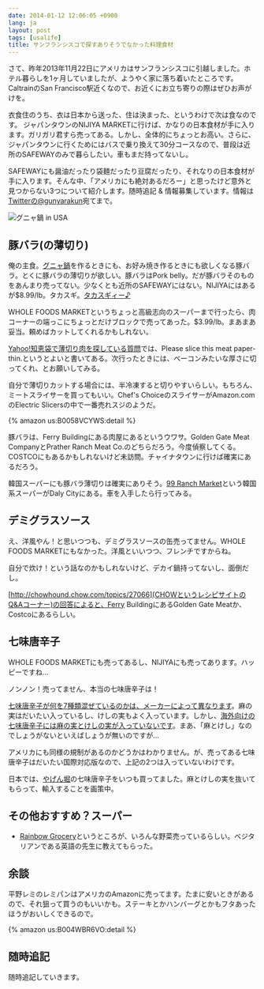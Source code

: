 ```yaml
---
date: 2014-01-12 12:06:05 +0900
lang: ja
layout: post
tags: [usalife]
title: サンフランシスコで探すありそうでなかった料理食材
---
```

さて、昨年2013年11月22日にアメリカはサンフランシスコに引越しました。ホテル暮らしを1ヶ月していましたが、ようやく家に落ち着いたところです。CaltrainのSan Francisco駅近くなので、お近くにお立ち寄りの際はぜひお声がけを。

衣食住のうち、衣は日本から送った、住は決まった、というわけで次は食なのです。
ジャパンタウンのNIJIYA MARKETに行けば、かなりの日本食材が手に入ります。ガリガリ君すら売ってある。しかし、全体的にちょっとお高い。さらに、ジャパンタウンに行くためにはバスで乗り換えて30分コースなので、普段は近所のSAFEWAYのみで暮らしたい。車もまだ持ってないし。

SAFEWAYにも醤油だったり袋麺だったり豆腐だったり、それなりの日本食材が手に入ります。そんな中、「アメリカにも絶対あるだろー」と思ったけど意外と見つからない3つについて紹介します。随時追記 & 情報募集しています。情報は[Twitterの@gunyarakun](https://twitter.com/gunyarakun/)宛てまで。

![グニャ鍋 in USA](http://farm3.staticflickr.com/2819/11897616696_fb0226d909_z.jpg)

## 豚バラ(の薄切り)

俺の主食。[グニャ鍋](http://blog.wktk.co.jp/archives/253)を作るときにも、お好み焼き作るときにも欲しくなる豚バラ。とくに豚バラの薄切りが欲しい。豚バラはPork belly。だが豚バラそのものをあんまり売ってない。少なくとも近所のSAFEWAYにはない。NIJIYAにはあるが$8.99/lb。タカスギ。[タカスギィー♪](http://www.youtube.com/watch?v=06HV-nUpNJk)

WHOLE FOODS MARKETというちょっと高級志向のスーパーまで行ったら、肉コーナーの端っこにちょっとだけブロックで売ってあった。$3.99/lb。まあまあ妥当。頼めばカットしてくれるかもしれない。

[Yahoo!知恵袋で薄切り肉を探している質問](http://detail.chiebukuro.yahoo.co.jp/qa/question_detail/q1233700022)では、Please slice this meat paper-thin.というとよいと書いてある。次行ったときには、ベーコンみたいな厚さに切ってくれ、とお願いしてみる。

自分で薄切りカットする場合には、半冷凍すると切りやすいらしい。もちろん、ミートスライサーを買ってもいい。Chef's ChoiceのスライサーがAmazon.comのElectric Slicersの中で一番売れスジのようだ。

{% amazon us:B0058VCYWS:detail %}

豚バラは、Ferry Buildingにある肉屋にあるというウワサ。Golden Gate Meat CompanyとPrather Ranch Meat Co.のどちらだろう。今度偵察してくる。COSTCOにもあるかもしれないけど未訪問。チャイナタウンに行けば確実にあるだろう。

韓国スーパーにも豚バラ薄切りは確実にありそう。[99 Ranch Market](http://www.99ranch.com/)という韓国系スーパーがDaly Cityにある。車を入手したら行ってみる。

## デミグラスソース

え、洋風やん！と思いつつも、デミグラスソースの缶売ってません。WHOLE FOODS MARKETにもなかった。洋風といいつつ、フレンチですからね。

自分で炊け！という話なのかもしれないけど、デカイ鍋持ってないし、面倒だし。

[http://chowhound.chow.com/topics/27066](CHOWというレシピサイトのQ&Aコーナー)の回答によると、Ferry BuildingにあるGolden Gate Meatか、Costcoにあるらしい。

## 七味唐辛子

WHOLE FOODS MARKETにも売ってあるし、NIJIYAにも売ってあります。ハッピーですね…

ノンノン！売ってません、本当の七味唐辛子は！

[七味唐辛子が何を7種類混ぜているのかは、メーカーによって異なります](http://www.aa.e-mansion.com/~kawada3/ryogoku/page_87.html)。麻の実はだいたい入っているし、けしの実もよく入っています。しかし、[海外向けの七味唐辛子には麻の実とけしの実が入っていないです](http://www.sbfoods.co.jp/recipe/supportdesk/101005_qa.html)。まあ、「麻とけし」なのでしょうがないといえばしょうが無いのですが…

アメリカにも同様の規制があるのかどうかはわかりません。が、売ってある七味唐辛子はだいたい国際対応版なので、上記の2つは入っていないわけです。

日本では、[やげん堀](http://yagenbori.jp/)の七味唐辛子をいつも買ってました。麻とけしの実を抜いてもらって、輸入することを画策中。

## その他おすすめ？スーパー

- [Rainbow Grocery](http://www.rainbow.coop/)というところが、いろんな野菜売っているらしい。ベジタリアンである英語の先生に教えてもらった。

## 余談

平野レミのレミパンはアメリカのAmazonに売ってます。たまに安いときがあるので、それ狙って買うのもいいかも。ステーキとかハンバーグとかもフタあったほうがおいしくできるので。

{% amazon us:B004WBR6VO:detail %}

## 随時追記

随時追記していきます。
